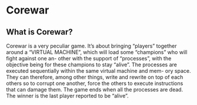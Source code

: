 Corewar
=====
## What is Corewar?

Corewar is a very peculiar game. It’s about bringing “players” together around a “VIRTUAL MACHINE”, which will load some “champions” who will fight against one an- other with the support of “processes”, with the objective being for these champions to stay “alive”.
The processes are executed sequentially within the same virtual machine and mem- ory space. They can therefore, among other things, write and rewrite on top of each others so to corrupt one another, force the others to execute instructions that can damage them.
The game ends when all the processes are dead. The winner is the last player reported to be “alive”.
